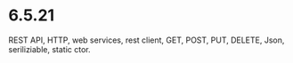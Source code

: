 # 6.5.21
REST API, HTTP, web services, rest client, GET, POST, PUT, DELETE, Json, seriliziable, static ctor.
